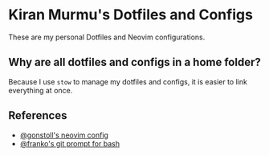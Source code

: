 # Kiran Murmu's Dotfiles and Configs

These are my personal Dotfiles and Neovim configurations.

## Why are all dotfiles and configs in a home folder?

Because I use `stow` to manage my dotfiles and configs,
it is easier to link everything at once.

## References

- [@gonstoll's neovim config](https://github.com/gonstoll/dotfiles/tree/master/.config/nvim)
- [@franko's git prompt for bash](https://github.com/franko/bash-git-prompt)
